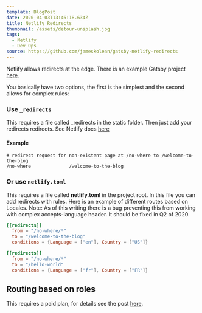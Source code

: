 ```yaml
---
template: BlogPost
date: 2020-04-03T13:46:18.634Z
title: Netlify Redirects
thumbnail: /assets/detour-unsplash.jpg
tags:
  - Netlify
  - Dev Ops
source: https://github.com/jameskolean/gatsby-netlify-redirects
---
```


Netlify allows redirects at the edge. There is an example Gatsby project[ here](https://github.com/jameskolean/gatsby-netlify-redirects).

You basically have two options, the first is the simplest and the second allows for complex rules:

### Use `_redirects`

This requires a file called \_redirects in the static folder. Then just add your redirects redirects. See Netlify docs [here](https://docs.netlify.com/routing/redirects/#syntax-for-the-redirects-file)

#### Example

```shell
# redirect request for non-existent page at /no-where to /welcome-to-the-blog
/no-where              /welcome-to-the-blog
```

### Or use `netlify.toml`

This requires a file called **netlify.toml** in the project root. In this file you can add redirects with rules. Here is an example of different routes based on Locales. Note: As of this writing there is a bug preventing this from working with complex accepts-language header. It should be fixed in Q2 of 2020.

```toml
[[redirects]]
  from = "/no-where/*"
  to = "/welcome-to-the-blog"
  conditions = {Language = ["en"], Country = ["US"]}

[[redirects]]
  from = "/no-where/*"
  to = "/hello-world"
  conditions = {Language = ["fr"], Country = ["FR"]}
```

## Routing based on roles

This requires a paid plan, for details see the post [here](https://www.netlify.com/blog/2019/01/31/restrict-access-to-your-sites-with-role-based-redirects/).
